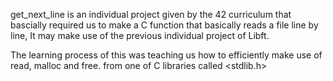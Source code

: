 get_next_line is an individual project given by the 42 curriculum that bascially required us to make a C function that 
basically reads a file line by line, It may make use of the previous individual project of Libft.

The learning process of this was teaching us how to efficiently make use of read, malloc and free.
from one of C libraries called <stdlib.h>
